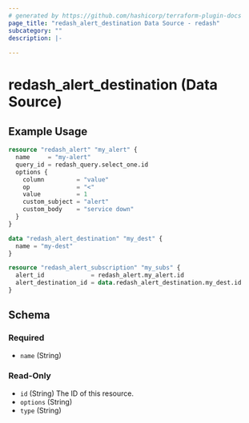 ```yaml
---
# generated by https://github.com/hashicorp/terraform-plugin-docs
page_title: "redash_alert_destination Data Source - redash"
subcategory: ""
description: |-
  
---
```


# redash_alert_destination (Data Source)



## Example Usage

```terraform
resource "redash_alert" "my_alert" {
  name     = "my-alert"
  query_id = redash_query.select_one.id
  options {
    column         = "value"
    op             = "<"
    value          = 1
    custom_subject = "alert"
    custom_body    = "service down"
  }
}

data "redash_alert_destination" "my_dest" {
  name = "my-dest"
}

resource "redash_alert_subscription" "my_subs" {
  alert_id             = redash_alert.my_alert.id
  alert_destination_id = data.redash_alert_destination.my_dest.id
}
```

<!-- schema generated by tfplugindocs -->
## Schema

### Required

- `name` (String)

### Read-Only

- `id` (String) The ID of this resource.
- `options` (String)
- `type` (String)


